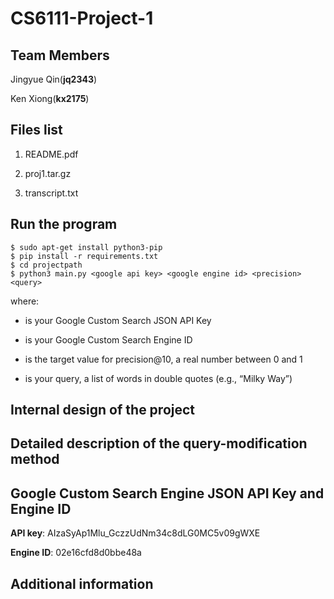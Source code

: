 # CS6111-Project-1

## Team Members

Jingyue Qin(**jq2343**)

Ken Xiong(**kx2175**)

## Files list

1. README.pdf

2. proj1.tar.gz

3. transcript.txt

## Run the program

```
$ sudo apt-get install python3-pip
$ pip install -r requirements.txt
$ cd projectpath
$ python3 main.py <google api key> <google engine id> <precision> <query>
```

where:

- <google api key> is your Google Custom Search JSON API Key 

- <google engine id> is your Google Custom Search Engine ID 
- <precision> is the target value for precision@10, a real number between 0 and 1
- <query> is your query, a list of words in double quotes (e.g., “Milky Way”)



## Internal design of the project



## Detailed description of the query-modification method



## Google Custom Search Engine JSON API Key and Engine ID

**API key**: AIzaSyAp1Mlu_GczzUdNm34c8dLG0MC5v09gWXE

**Engine ID**: 02e16cfd8d0bbe48a



## Additional information

